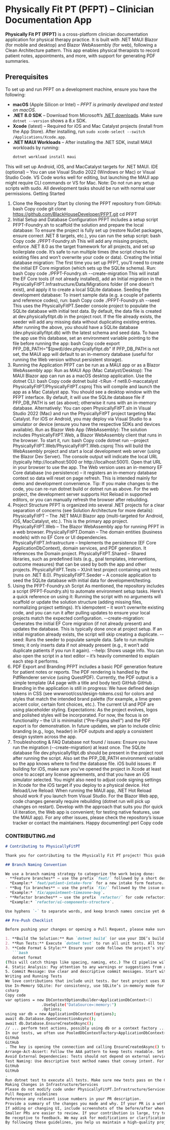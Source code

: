 # Physically Fit PT (PFPT) – Clinician Documentation App

**Physically Fit PT (PFPT)** is a cross-platform clinician documentation application for physical therapy practice. It is built with .NET MAUI Blazor (for mobile and desktop) and Blazor WebAssembly (for web), following a Clean Architecture pattern. This app enables physical therapists to record patient notes, appointments, and more, with support for generating PDF summaries.

## Prerequisites

To set up and run PFPT on a development machine, ensure you have the following:

- **macOS** (Apple Silicon or Intel) – *PFPT is primarily developed and tested on macOS.*
- **.NET 8.0 SDK** – Download from Microsoft’s [.NET downloads](https://dotnet.microsoft.com/en-us/download/dotnet/8.0). Make sure `dotnet --version` shows a 8.x SDK.
- **Xcode** (latest) – Required for iOS and Mac Catalyst projects (install from the App Store). After installing, run `sudo xcode-select --switch /Applications/Xcode.app`.
- **.NET MAUI Workloads** – After installing the .NET SDK, install MAUI workloads by running:  
  ```bash
  dotnet workload install maui
This will set up Android, iOS, and MacCatalyst targets for .NET MAUI.
IDE (optional) – You can use Visual Studio 2022 (Windows or Mac) or Visual Studio Code. VS Code works well for editing, but launching the MAUI app might require CLI commands or VS for Mac.
Note: Do not run any setup scripts with sudo. All development tasks should be run with normal user permissions.
Getting Started
1. Clone the Repository
Start by cloning the PFPT repository from GitHub:
bash
Copy code
git clone https://github.com/BlackHouseDeveloper/PFPT.git
cd PFPT
2. Initial Setup and Database Configuration
PFPT includes a setup script PFPT-Foundry.sh to scaffold the solution and prepare the local database:
To ensure the project is fully set up (restore NuGet packages, ensure correct .NET 8 targets, etc.), you can run the setup script:
bash
Copy code
./PFPT-Foundry.sh
This will add any missing projects, enforce .NET 8.0 as the target framework for all projects, and set up boilerplate code. It’s safe to run multiple times (the script checks for existing files and won’t overwrite your code or data).
Creating the initial database migration: The first time you set up PFPT, you’ll need to create the initial EF Core migration (which sets up the SQLite schema). Run:
bash
Copy code
./PFPT-Foundry.sh --create-migration
This will install the EF Core tools (if not already installed), add an Initial migration in the PhysicallyFitPT.Infrastructure/Data/Migrations folder (if one doesn’t exist), and apply it to create a local SQLite database.
Seeding the development database: To insert sample data (e.g. a couple of patients and reference codes), run:
bash
Copy code
./PFPT-Foundry.sh --seed
This uses the PhysicallyFitPT.Seeder console project to populate the SQLite database with initial test data. By default, the data file is created at dev.physicallyfitpt.db in the project root. If the file already exists, the seeder will add any missing data without duplicating existing entries.
After running the above, you should have a SQLite database (dev.physicallyfitpt.db) with the latest schema and seed data. To have the app use this database, set an environment variable pointing to the file before running the app:
bash
Copy code
export PFP_DB_PATH="$(pwd)/dev.physicallyfitpt.db"
If PFP_DB_PATH is not set, the MAUI app will default to an in-memory database (useful for running the Web version without persistent storage).
3. Running the Application
PFPT can be run as a MAUI app or as a Blazor WebAssembly app:
Run as MAUI App (Mac Catalyst/Desktop):
The MAUI Blazor app can run as a macOS desktop application. Use the dotnet CLI:
bash
Copy code
dotnet build -t:Run -f net8.0-maccatalyst PhysicallyFitPT/PhysicallyFitPT.csproj
This will compile and launch the app as a Mac Catalyst app. You should see a desktop window with the PFPT interface. By default, it will use the SQLite database file if PFP_DB_PATH is set (as above); otherwise it runs with an in-memory database. Alternatively: You can open PhysicallyFitPT.sln in Visual Studio 2022 (Mac) and run the PhysicallyFitPT project targeting Mac Catalyst. For iOS or Android, you may deploy via Visual Studio to a simulator or device (ensure you have the respective SDKs and devices available).
Run as Blazor Web App (WebAssembly):
The solution includes PhysicallyFitPT.Web, a Blazor WebAssembly client that runs in the browser. To start it, run:
bash
Copy code
dotnet run --project PhysicallyFitPT.Web/PhysicallyFitPT.Web.csproj
This will build the WebAssembly project and start a local development web server (using the Blazor Dev Server). The console output will indicate the local URL (typically http://localhost:5000 or http://localhost:5001). Open that URL in your browser to use the app. The Web version uses an in-memory EF Core database (no persistence) – it registers an in-memory database context so data will reset on page refresh. This is intended mainly for demo and development convenience.
Tip: If you make changes to the code, you can re-run dotnet build or dotnet run as above. For the web project, the development server supports Hot Reload in supported editors, or you can manually refresh the browser after rebuilding.
4. Project Structure
PFPT is organized into several .NET projects for a clear separation of concerns (see Solution Architecture for more details):
PhysicallyFitPT – The .NET MAUI Blazor app (multi-targeted for Android, iOS, MacCatalyst, etc.). This is the primary app project.
PhysicallyFitPT.Web – The Blazor WebAssembly app for running PFPT in a web browser.
PhysicallyFitPT.Domain – The domain entities (business models) with no EF Core or UI dependencies.
PhysicallyFitPT.Infrastructure – Implements the persistence (EF Core ApplicationDbContext), domain services, and PDF generation. It references the Domain project.
PhysicallyFitPT.Shared – Shared libraries, such as predefined lists (e.g., goal templates, interventions, outcome measures) that can be used by both the app and other projects.
PhysicallyFitPT.Tests – XUnit test project containing unit tests (runs on .NET 8.0).
PhysicallyFitPT.Seeder – A console application to seed the SQLite database with initial data for development/testing.
5. Using the PFPT-Foundry.sh Script
As mentioned, the repository includes a script (PFPT-Foundry.sh) to automate environment setup tasks. Here’s a quick reference on using it:
Running the script with no arguments will scaffold or update the solution structure (adding missing files, normalizing project settings). It’s idempotent – it won’t overwrite existing code, and you can run it after pulling updates to ensure your local projects match the expected configuration.
--create-migration: Generates the initial EF Core migration (if not already present) and updates the database. This is typically done once at project setup. If an initial migration already exists, the script will skip creating a duplicate.
--seed: Runs the seeder to populate sample data. Safe to run multiple times; it only inserts data if not already present (e.g., it won’t add duplicate patients if you run it again).
--help: Shows usage info. You can also open the script in a text editor – it’s heavily commented to explain each step it performs.
6. PDF Export and Branding
PFPT includes a basic PDF generation feature for patient notes or reports. The PDF rendering is handled by the PdfRenderer service (using QuestPDF). Currently, the PDF output is a simple template (A4 page with a title and body text)
GitHub
GitHub
. Branding in the application is still in progress:
We have defined design tokens in CSS (see wwwroot/css/design-tokens.css) for colors and styles that match the intended brand palette (for example, a lime green accent color, certain font choices, etc.).
The current UI and PDF are using placeholder styling. Expectations: As the project evolves, logos and polished styles will be incorporated. For now, the focus is on functionality – the UI is minimalist (“Pre-Figma shell”) and the PDF export is for demonstration. In future updates, we plan to include clinic branding (e.g., logo, header) in PDF outputs and apply a consistent design system across the app.
7. Troubleshooting & FAQ
Database not found / issues: Ensure you have run the migration (--create-migration) at least once. The SQLite database file dev.physicallyfitpt.db should be present in the project root after running the script. Also set the PFP_DB_PATH environment variable so the app knows where to find the database file.
iOS build issues: If building for iOS, make sure you’ve opened the project in Xcode at least once to accept any license agreements, and that you have an iOS simulator selected. You might also need to adjust code signing settings in Xcode for the iOS target if you deploy to a physical device.
Hot Reload/Live Reload: When running the MAUI app, .NET Hot Reload should work if you launch from Visual Studio. For the Blazor Web app, code changes generally require rebuilding (dotnet run will pick up changes on restart). Develop with the approach that suits you (for quick UI iteration, the Web app is convenient; for testing native features, use the MAUI app).
For any other issues, please check the repository’s issue tracker or contact the maintainers. Happy documenting!
perl
Copy code

### CONTRIBUTING.md

```markdown
# Contributing to PhysicallyFitPT

Thank you for contributing to the Physically Fit PT project! This guide outlines the conventions and best practices for development to ensure a smooth collaboration.

## Branch Naming Convention

We use a branch naming strategy to categorize the work being done:
- **Feature branches** – use the prefix `feat/` followed by a short description.  
  *Example:* `feat/patient-intake-form` for a new intake form feature.
- **Bug fix branches** – use the prefix `fix/` followed by the issue or bug description.  
  *Example:* `fix/appointment-timezone-bug`.
- **Refactor branches** – use the prefix `refactor/` for code refactoring or cleanup that doesn’t add new features.  
  *Example:* `refactor/ui-components-structure`.

Use hyphens `-` to separate words, and keep branch names concise yet descriptive. Include the issue number if applicable (e.g., `fix/42-null-pointer-check` for issue #42).

## Pre-Push Checklist

Before pushing your changes or opening a Pull Request, please make sure you have completed the following:

1. **Build the Solution:** Run `dotnet build` (or use your IDE’s build command) to ensure all projects compile without errors or warnings.
2. **Run Tests:** Execute `dotnet test` to run all unit tests. All tests should pass. If you added new functionality, consider adding corresponding tests.
3. **Code Format & Style:** Ensure your code follows the project’s style guidelines. We use .editorconfig and analyzers (StyleCop, Roslynator) to enforce style. You can automatically format your code by running:  
   ```bash
   dotnet format
(This will catch things like spacing, naming, etc.) The CI pipeline will reject code with formatting issues or compiler warnings, so it’s best to fix them before pushing.
4. Static Analysis: Pay attention to any warnings or suggestions from analyzers (e.g., IDE suggestions, Roslynator). Treat warnings as errors – our build treats warnings as errors to maintain code quality.
5. Commit Message: Use clear and descriptive commit messages. Start with a short summary in imperative mood (e.g., “Add X”, “Fix Y”, “Refactor Z”). If the commit addresses a GitHub issue, include a reference (e.g., “Fix #42 - Correct null check in AppointmentService”).
Writing and Running Tests
We love contributions that include unit tests. Our test project uses XUnit and an in-memory SQLite database for any tests involving EF Core. Here are some guidelines for writing tests:
Use In-Memory SQLite: For consistency, use SQLite’s in-memory mode for tests that require a database. This ensures tests are fast and isolated. You can set this up using UseSqlite("DataSource=:memory:") in the DbContextOptions. An example pattern:
csharp
Copy code
var options = new DbContextOptionsBuilder<ApplicationDbContext>()
                .UseSqlite("DataSource=:memory:")
                .Options;
using var db = new ApplicationDbContext(options);
await db.Database.OpenConnectionAsync();
await db.Database.EnsureCreatedAsync();
// ... perform test actions, possibly using db or a context factory ...
In our tests, we often use PooledDbContextFactory<ApplicationDbContext> provided by EF Core to create contexts on the fly
GitHub
GitHub
. The key is opening the connection and calling EnsureCreatedAsync() to materialize the schema in memory.
Arrange-Act-Assert: Follow the AAA pattern to keep tests readable. Set up your data and context (Arrange), perform the operation (Act), and then assert the expected outcome (Assert).
Avoid External Dependencies: Tests should not depend on external services or files. The in-memory database and in-memory data structures should be sufficient for most scenarios. If you need to test file generation (e.g., PDF output), consider capturing the output to a byte array or stream (as done in PdfRendererTests) rather than writing to disk.
Test Naming: Use descriptive test method names that convey intent. For example, SearchAsync_ReturnsEmpty_WhenDatabaseIsEmpty() clearly states what the test is verifying
GitHub
GitHub
.
Run dotnet test to execute all tests. Make sure new tests pass on the CI as well.
Making Changes in Infrastructure/Services
Please do not modify code under PhysicallyFitPT.Infrastructure/Services for feature changes unless it’s related to a bug fix or documentation. That folder contains core service logic (PatientService, AppointmentService, etc.), and active feature development might be in progress. If you need to extend a service, consider creating a new one or discuss with the team via an issue or PR comment. When updating documentation or scripts, ensure that all explanations are clear to other developers. We aim for a self-explanatory codebase.
Pull Request Guidelines
Reference any relevant issue numbers in your PR description.
Provide a summary of the changes you made and why. If your PR is a work-in-progress or exploratory, mark it as a draft.
If adding or changing UI, include screenshots of the before/after when possible.
Smaller PRs are easier to review. If your contribution is large, try to break it into smaller logical commits or multiple PRs.
Be receptive to feedback. We may ask for modifications or clarifications. This is part of the review process to maintain quality and consistency.
By following these guidelines, you help us maintain a high-quality project and make the review process smoother. We appreciate your effort in contributing to PFPT!
